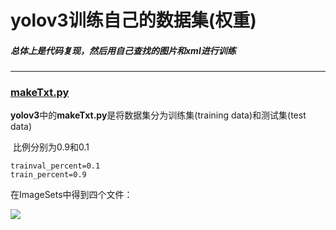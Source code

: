 # yolov3训练自己的数据集(权重)

##### 总体上是代码复现，然后用自己查找的图片和xml进行训练

------



### [makeTxt.py](https://github.com/010404/yolov3/blob/master/makeTxt.py)

**yolov3**中的**makeTxt.py**是将数据集分为训练集(training data)和测试集(test data)

​		比例分别为0.9和0.1

```
trainval_percent=0.1
train_percent=0.9
```



在ImageSets中得到四个文件：

![](https://github.com/010404/yolov3/tree/master/picture/001.png)



